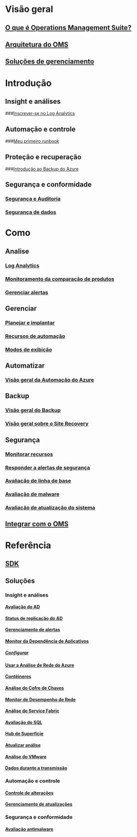 # Visão geral
## [O que é Operations Management Suite?](operations-management-suite-overview.md)
## [Arquitetura do OMS](operations-management-suite-architecture.md)
## [Soluções de gerenciamento](operations-management-suite-solutions.md)

# Introdução
## Insight e análises
###[Inscrever-se no Log Analytics](../log-analytics/log-analytics-get-started.md?toc=%2fazure%2foperations-management-suite%2ftoc.json)
## Automação e controle
###[Meu primeiro runbook](../automation/automation-first-runbook-graphical.md?toc=%2fazure%2foperations-management-suite%2ftoc.json)
## Proteção e recuperação
###[Introdução ao Backup do Azure](../backup/backup-introduction-to-azure-backup.md?toc=%2fazure%2foperations-management-suite%2ftoc.json)
## Segurança e conformidade
### [Segurança e Auditoria](oms-security-getting-started.md)
### [Segurança de dados](oms-security-data-security.md)

# Como
## Analise
### [Log Analytics](../log-analytics/log-analytics-overview.md?toc=%2fazure%2foperations-management-suite%2ftoc.json)
### [Monitoramento da comparação de produtos](operations-management-suite-monitoring-product-comparison.md)
### [Gerenciar alertas](operations-management-suite-monitoring-alerts.md)
## Gerenciar
### [Planejar e implantar](operations-management-suite-solutions-creating.md)
### [Recursos de automação](operations-management-suite-solutions-resources-automation.md)
### [Modos de exibição](operations-management-suite-solutions-resources-views.md)
## Automatizar
### [Visão geral da Automação do Azure](../automation/automation-intro.md?toc=%2fazure%2foperations-management-suite%2ftoc.json)
## Backup
### [Visão geral do Backup](../backup/backup-introduction-to-azure-backup.md?toc=%2fazure%2foperations-management-suite%2ftoc.json)
### [Visão geral sobre o Site Recovery](../site-recovery/site-recovery-overview.md?toc=%2fazure%2foperations-management-suite%2ftoc.json)
## Segurança
### [Monitorar recursos](oms-security-monitoring-resources.md)
### [Responder a alertas de segurança](oms-security-responding-alerts.md)
### [Avaliação de linha de base](oms-security-baseline.md)
### [Avaliação de malware](../log-analytics/log-analytics-malware.md?toc=%2fazure%2foperations-management-suite%2ftoc.json)
### [Avaliação de atualização do sistema](../log-analytics/log-analytics-system-update.md?toc=%2fazure%2foperations-management-suite%2ftoc.json)
## [Integrar com o OMS](operations-management-suite-integration.md)


# Referência
## [SDK](operations-management-suite-sdk.md)
## Soluções
### Insight e análises
#### [Avaliação do AD](../log-analytics/log-analytics-ad-assessment.md?toc=%2fazure%2foperations-management-suite%2ftoc.json)
#### [Status de replicação do AD](../log-analytics/log-analytics-ad-replication-status.md?toc=%2fazure%2foperations-management-suite%2ftoc.json)
#### [Gerenciamento de alertas](../log-analytics/log-analytics-solution-alert-management.md?toc=%2fazure%2foperations-management-suite%2ftoc.json)
#### [Monitor da Dependência de Aplicativos](operations-management-suite-application-dependency-monitor.md)
##### [Configurar](operations-management-suite-application-dependency-monitor-configure.md)
#### [Usar a Análise de Rede do Azure](../log-analytics/log-analytics-azure-networking-analytics.md?toc=%2fazure%2foperations-management-suite%2ftoc.json)
#### [Contêineres](../log-analytics/log-analytics-containers.md?toc=%2fazure%2foperations-management-suite%2ftoc.json)
#### [Análise do Cofre de Chaves](../log-analytics/log-analytics-azure-key-vault.md?toc=%2fazure%2foperations-management-suite%2ftoc.json)
#### [Monitor de Desempenho de Rede](../log-analytics/log-analytics-network-performance-monitor.md?toc=%2fazure%2foperations-management-suite%2ftoc.json)
#### [Análise do Service Fabric](../log-analytics/log-analytics-service-fabric.md?toc=%2fazure%2foperations-management-suite%2ftoc.json)
#### [Avaliação do SQL](../log-analytics/log-analytics-sql-assessment.md?toc=%2fazure%2foperations-management-suite%2ftoc.json)
#### [Hub de Superfície](../log-analytics/log-analytics-surface-hubs.md?toc=%2fazure%2foperations-management-suite%2ftoc.json)
#### [Atualizar análise](https://technet.microsoft.com/itpro/windows/deploy/manage-windows-upgrades-with-upgrade-analytics?f=255&MSPPError=-2147217396)
#### [Análise do VMware](../log-analytics/log-analytics-vmware.md?toc=%2fazure%2foperations-management-suite%2ftoc.json)
#### [Dados durante a transmissão](../log-analytics/log-analytics-wire-data.md?toc=%2fazure%2foperations-management-suite%2ftoc.json)
### Automação e controle
#### [Controle de alterações](../log-analytics/log-analytics-change-tracking.md?toc=%2fazure%2foperations-management-suite%2ftoc.json)
#### [Gerenciamento de atualizações](oms-solution-update-management.md)
### Segurança e conformidade
#### [Avaliação antimalware](../log-analytics/log-analytics-malware.md?toc=%2fazure%2foperations-management-suite%2ftoc.json)



<!--HONumber=Nov16_HO2-->


